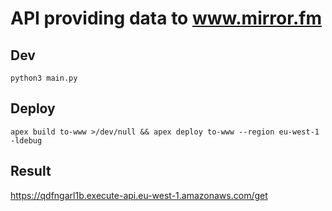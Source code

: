 # API providing data to www.mirror.fm

## Dev

    python3 main.py

## Deploy

    apex build to-www >/dev/null && apex deploy to-www --region eu-west-1 -ldebug

## Result 

https://qdfngarl1b.execute-api.eu-west-1.amazonaws.com/get
